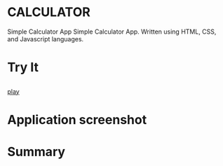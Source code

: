 # CALCULATOR
Simple Calculator App
Simple Calculator App. Written using HTML, CSS, and Javascript languages.

# Try It <h2>
[play]()

# Application screenshot <h2>

# Summary <h2>
